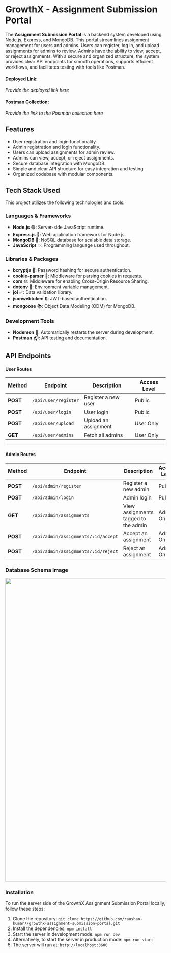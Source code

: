 # GrowthX - Assignment Submission Portal  

The **Assignment Submission Portal** is a backend system developed using Node.js, Express, and MongoDB. This portal streamlines assignment management for users and admins. Users can register, log in, and upload assignments for admins to review. Admins have the ability to view, accept, or reject assignments. With a secure and organized structure, the system provides clear API endpoints for smooth operations, supports efficient workflows, and facilitates testing with tools like Postman.  

#### **Deployed Link:**  
_Provide the deployed link here_  

#### **Postman Collection:**  
_Provide the link to the Postman collection here_  

## **Features**  
- User registration and login functionality.  
- Admin registration and login functionality.  
- Users can upload assignments for admin review.  
- Admins can view, accept, or reject assignments.  
- Secure database integration with MongoDB.  
- Simple and clear API structure for easy integration and testing.  
- Organized codebase with modular components.  


## **Tech Stack Used**  

This project utilizes the following technologies and tools:  

### **Languages & Frameworks**  
- **Node.js** 🟢: Server-side JavaScript runtime.  
- **Express.js** 🚀: Web application framework for Node.js.  
- **MongoDB** 🍃: NoSQL database for scalable data storage.  
- **JavaScript** ✨: Programming language used throughout.  

### **Libraries & Packages**  
- **bcryptjs** 🔑: Password hashing for secure authentication.  
- **cookie-parser** 🍪: Middleware for parsing cookies in requests.  
- **cors** 🌐: Middleware for enabling Cross-Origin Resource Sharing.  
- **dotenv** 🔐: Environment variable management.  
- **joi** ✅: Data validation library.  
- **jsonwebtoken** 🔒: JWT-based authentication.  
- **mongoose** 📚: Object Data Modeling (ODM) for MongoDB.  

### **Development Tools**  
- **Nodemon** 🔄: Automatically restarts the server during development.  
- **Postman** 📬: API testing and documentation.  

## **API Endpoints**

#### User Routes  

| **Method** | **Endpoint**        | **Description**                  | **Access Level** |
|------------|---------------------|----------------------------------|------------------|
| **POST**   | `/api/user/register` | Register a new user              | Public           |
| **POST**   | `/api/user/login`    | User login                       | Public           |
| **POST**   | `/api/user/upload`   | Upload an assignment             | User Only        |
| **GET**    | `/api/user/admins`   | Fetch all admins                 | User Only        |

---

#### Admin Routes  

| **Method** | **Endpoint**                        | **Description**                     | **Access Level** |
|------------|-------------------------------------|-------------------------------------|------------------|
| **POST**   | `/api/admin/register`               | Register a new admin                | Public           |
| **POST**   | `/api/admin/login`                  | Admin login                         | Public           |
| **GET**    | `/api/admin/assignments`            | View assignments tagged to the admin| Admin Only       |
| **POST**   | `/api/admin/assignments/:id/accept` | Accept an assignment                | Admin Only       |
| **POST**   | `/api/admin/assignments/:id/reject` | Reject an assignment                | Admin Only       |

### **Database Schema Image**
<img width="950px;" src="https://res.cloudinary.com/cloud-alpha/image/upload/v1733040135/Common/growthx-er_fglpbj.png"/>

### **Installation**
To run the server side of the GrowthX Assignment Submission Portal locally, follow these steps:

1. Clone the repository: `git clone https://github.com/raushan-kumar7/growthx-assignment-submission-portal.git`
2. Install the dependencies: `npm install`
3. Start the server in development mode: `npm run dev`
4. Alternatively, to start the server in production mode: `npm run start`
5. The server will run at: `http://localhost:3600`